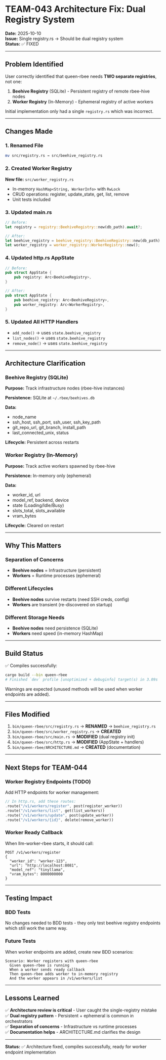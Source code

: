 # TEAM-043 Architecture Fix: Dual Registry System

**Date:** 2025-10-10  
**Issue:** Single registry.rs → Should be dual registry system  
**Status:** ✅ FIXED

---

## Problem Identified

User correctly identified that queen-rbee needs **TWO separate registries**, not one:

1. **Beehive Registry** (SQLite) - Persistent registry of remote rbee-hive nodes
2. **Worker Registry** (In-Memory) - Ephemeral registry of active workers

Initial implementation only had a single `registry.rs` which was incorrect.

---

## Changes Made

### 1. Renamed File
```bash
mv src/registry.rs → src/beehive_registry.rs
```

### 2. Created Worker Registry
**New file:** `src/worker_registry.rs`
- In-memory `HashMap<String, WorkerInfo>` with `RwLock`
- CRUD operations: register, update_state, get, list, remove
- Unit tests included

### 3. Updated main.rs
```rust
// Before:
let registry = registry::BeehiveRegistry::new(db_path).await?;

// After:
let beehive_registry = beehive_registry::BeehiveRegistry::new(db_path).await?;
let worker_registry = worker_registry::WorkerRegistry::new();
```

### 4. Updated http.rs AppState
```rust
// Before:
pub struct AppState {
    pub registry: Arc<BeehiveRegistry>,
}

// After:
pub struct AppState {
    pub beehive_registry: Arc<BeehiveRegistry>,
    pub worker_registry: Arc<WorkerRegistry>,
}
```

### 5. Updated All HTTP Handlers
- `add_node()` → uses `state.beehive_registry`
- `list_nodes()` → uses `state.beehive_registry`
- `remove_node()` → uses `state.beehive_registry`

---

## Architecture Clarification

### Beehive Registry (SQLite)
**Purpose:** Track infrastructure nodes (rbee-hive instances)

**Persistence:** SQLite at `~/.rbee/beehives.db`

**Data:**
- node_name
- ssh_host, ssh_port, ssh_user, ssh_key_path
- git_repo_url, git_branch, install_path
- last_connected_unix, status

**Lifecycle:** Persistent across restarts

### Worker Registry (In-Memory)
**Purpose:** Track active workers spawned by rbee-hive

**Persistence:** In-memory only (ephemeral)

**Data:**
- worker_id, url
- model_ref, backend, device
- state (Loading/Idle/Busy)
- slots_total, slots_available
- vram_bytes

**Lifecycle:** Cleared on restart

---

## Why This Matters

### Separation of Concerns
- **Beehive nodes** = Infrastructure (persistent)
- **Workers** = Runtime processes (ephemeral)

### Different Lifecycles
- **Beehive nodes** survive restarts (need SSH creds, config)
- **Workers** are transient (re-discovered on startup)

### Different Storage Needs
- **Beehive nodes** need persistence (SQLite)
- **Workers** need speed (in-memory HashMap)

---

## Build Status

✅ Compiles successfully:
```bash
cargo build --bin queen-rbee
# Finished `dev` profile [unoptimized + debuginfo] target(s) in 3.09s
```

Warnings are expected (unused methods will be used when worker endpoints are added).

---

## Files Modified

1. `bin/queen-rbee/src/registry.rs` → **RENAMED** → `beehive_registry.rs`
2. `bin/queen-rbee/src/worker_registry.rs` → **CREATED**
3. `bin/queen-rbee/src/main.rs` → **MODIFIED** (dual registry init)
4. `bin/queen-rbee/src/http.rs` → **MODIFIED** (AppState + handlers)
5. `bin/queen-rbee/ARCHITECTURE.md` → **CREATED** (documentation)

---

## Next Steps for TEAM-044

### Worker Registry Endpoints (TODO)
Add HTTP endpoints for worker management:

```rust
// In http.rs, add these routes:
.route("/v1/workers/register", post(register_worker))
.route("/v1/workers/list", get(list_workers))
.route("/v1/workers/update", post(update_worker))
.route("/v1/workers/{id}", delete(remove_worker))
```

### Worker Ready Callback
When llm-worker-rbee starts, it should call:
```
POST /v1/workers/register
{
  "worker_id": "worker-123",
  "url": "http://localhost:8081",
  "model_ref": "tinyllama",
  "vram_bytes": 8000000000
}
```

---

## Testing Impact

### BDD Tests
No changes needed to BDD tests - they only test beehive registry endpoints which still work the same way.

### Future Tests
When worker endpoints are added, create new BDD scenarios:
```gherkin
Scenario: Worker registers with queen-rbee
  Given queen-rbee is running
  When a worker sends ready callback
  Then queen-rbee adds worker to in-memory registry
  And the worker appears in /v1/workers/list
```

---

## Lessons Learned

✅ **Architecture review is critical** - User caught the single-registry mistake  
✅ **Dual registry pattern** - Persistent + ephemeral is common in orchestrators  
✅ **Separation of concerns** - Infrastructure vs runtime processes  
✅ **Documentation helps** - ARCHITECTURE.md clarifies the design

---

**Status:** ✅ Architecture fixed, compiles successfully, ready for worker endpoint implementation
